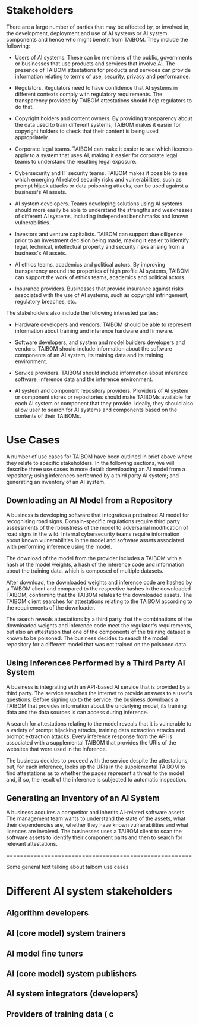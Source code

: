 # Stakeholders

There are a large number of parties that may be affected by, or involved in, the development, deployment and use of AI systems or AI system components and hence who might benefit from TAIBOM. They include the following:

* Users of AI systems. These can be members of the public, governments or businesses that use products and services that involve AI. The presence of TAIBOM attestations for products and services can provide information relating to terms of use, security, privacy and performance.

* Regulators. Regulators need to have confidence that AI systems in different contexts comply with regulatory requirements. The transparency provided by TAIBOM attestations should help regulators to do that.

* Copyright holders and content owners. By providing transparency about the data used to train different systems, TAIBOM makes it easier for copyright holders to check that their content is being used appropriately.

* Corporate legal teams. TAIBOM can make it easier to see which licences apply to a system that uses AI, making it easier for corporate legal teams to understand the resulting legal exposure.

* Cybersecurity and IT security teams. TAIBOM makes it possible to see which emerging AI related security risks and vulnerabilities, such as prompt hijack attacks or data poisoning attacks, can be used against a business's AI assets.

* AI system developers. Teams developing solutions using AI systems should more easily be able to understand the strengths and weaknesses of different AI systems, including independent benchmarks and known vulnerabilities.

* Investors and venture capitalists. TAIBOM can support due diligence prior to an investment decision being made, making it easier to identify legal, technical, intellectual property and security risks arising from a business's AI assets.

* AI ethics teams, academics and political actors. By improving transparency around the properties of high profile AI systems, TAIBOM can support the work of ethics teams, academics and political actors.

* Insurance providers. Businesses that provide insurance against risks associated with the use of AI systems, such as copyright infringement, regulatory breaches, etc.

The stakeholders also include the following interested parties:

* Hardware developers and vendors. TAIBOM should be able to represent information about training and inference hardware and firmware.

* Software developers, and system and model builders developers and vendors. TAIBOM should include information about the software components of an AI system, its training data and its training environment.

* Service providers. TAIBOM should include information about inference software, inference data and the inference environment.

* AI system and component repository providers. Providers of AI system or component stores or repositories should make TAIBOMs available for each AI system or component that they provide. Ideally, they should also allow user to search for AI systems and components based on the contents of their TAIBOMs.


# Use Cases

A number of use cases for TAIBOM have been outlined in brief above where they relate to specific stakeholders. In the following sections, we will describe three use cases in more detail: downloading an AI model from a repository; using inferences performed by a third party AI system; and generating an inventory of an AI system.


## Downloading an AI Model from a Repository

A business is developing software that integrates a pretrained AI model for recognising road signs. Domain-specific regulations require third party assessments of the robustness of the model to adversarial modification of road signs in the wild. Internal cybersecurity teams require information about known vulnerabilities in the model and software assets associated with performing inference using the model.

The download of the model from the provider includes a TAIBOM with a hash of the model weights, a hash of the inference code and information about the training data, which is composed of multiple datasets.

After download, the downloaded weights and inference code are hashed by a TAIBOM client and compared to the respective hashes in the downloaded TAIBOM, confirming that the TAIBOM relates to the downloaded assets. The TAIBOM client searches for attestations relating to the TAIBOM according to the requirements of the downloader.

The search reveals attestations by a third party that the combinations of the downloaded weights and inference code meet the regulator's requirements, but also an attestation that one of the components of the training dataset is known to be poisoned. The business decides to search the model repository for a different model that was not trained on the poisoned data.


## Using Inferences Performed by a Third Party AI System

A business is integrating with an API-based AI service that is provided by a third party. The service searches the internet to provide answers to a user's questions. Before signing up to the service, the business downloads a TAIBOM that provides information about the underlying model, its training data and the data sources is can access during inference.

A search for attestations relating to the model reveals that it is vulnerable to a variety of prompt hijacking attacks, training data extraction attacks and prompt extraction attacks. Every inference response from the API is associated with a supplemental TAIBOM that provides the URIs of the websites that were used in the inference.

The business decides to proceed with the service despite the attestations, but, for each inference, looks up the URIs in the supplemental TAIBOM to find attestations as to whether the pages represent a threat to the model and, if so, the result of the inference is subjected to automatic inspection.


## Generating an Inventory of an AI System

A business acquires a competitor and inherits AI-related software assets. The management team wants to understand the state of the assets, what their dependencies are, whether they have known vulnerabilities and what licences are involved. The businesses uses a TAIBOM client to scan the software assets to identify their component parts and then to search for relevant attestations.

======================================================

Some general text talking about taibom use cases




# Different AI system stakeholders



## Algorithm developers



## AI (core model) system trainers



## AI model fine tuners



## AI (core model) system publishers



## AI system integrators (developers)



## Providers of training data ( c